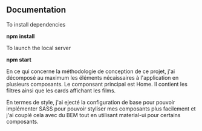 ## Documentation

To install dependencies

**npm install**

To launch the local server

**npm start**

En ce qui concerne la méthodologie de conception de ce projet, j'ai 
décomposé au maximum les éléments nécaissaires à l'application en plusieurs composants.
Le componsant principal est Home.
Il contient les filtres ainsi que les cards affichant les films.

En termes de style, j'ai ejecté la configuration de base pour pouvoir
implémenter SASS pour pouvoir styliser mes composants plus facilement et j'ai couplé cela avec du BEM
tout en utilisant material-ui pour certains composants.
